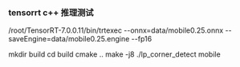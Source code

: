 ### tensorrt c++ 推理测试
/root/TensorRT-7.0.0.11/bin/trtexec --onnx=data/mobile0.25.onnx  --saveEngine=data/mobile0.25.engine --fp16

mkdir build 
cd build
cmake ..
make -j8
./lp_corner_detect mobile






